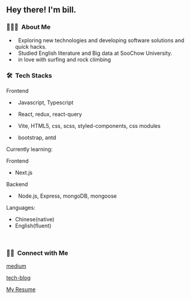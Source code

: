 

<h2> Hey there! I'm bill.</h2>

<h3> 👨🏻‍💻 &nbsp;About Me </h3>

-  &nbsp; Exploring new technologies and developing software solutions and quick hacks.
-  &nbsp; Studied English literature and Big data at SooChow University.
-  &nbsp; in love with surfing and rock climbing


<h3> 🛠 &nbsp;Tech Stacks</h3>

Frontend
-  &nbsp;
  Javascript, Typescript
  
-  &nbsp;
  React, redux, react-query
  
-  &nbsp;
  Vite, HTML5, css, scss, styled-components, css modules
  
- &nbsp;
   bootstrap, antd
  

Currently learning:  

Frontend


- Next.js 


Backend
  
-  &nbsp;
  Node.js, Express, mongoDB, mongoose

  
  
Languages: 

- Chinese(native)
- English(fluent)

<br/>



<h3> 🤝🏻 &nbsp;Connect with Me </h3>


[medium](https://medium.com/@bywater529)

[tech-blog](https://0529bill.github.io/bywater-blog/)

[My Resume](https://0529bill.github.io/portfolio/#/portfolio/Resume)  


